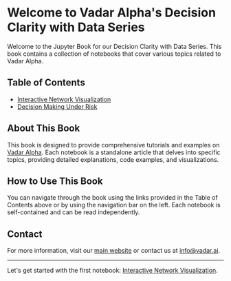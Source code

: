 # Welcome to Vadar Alpha's Decision Clarity with Data Series

Welcome to the Jupyter Book for our Decision Clarity with Data Series. This book contains a collection of notebooks that cover various topics related to Vadar Alpha.

## Table of Contents

- [Interactive Network Visualization](interactive_network_visualization.ipynb)
- [Decision Making Under Risk](decision_making_under_risk_part_1.ipynb)

## About This Book

This book is designed to provide comprehensive tutorials and examples on [Vadar Alpha](https://vadar.ai). Each notebook is a standalone article that delves into specific topics, providing detailed explanations, code examples, and visualizations.

## How to Use This Book

You can navigate through the book using the links provided in the Table of Contents above or by using the navigation bar on the left. Each notebook is self-contained and can be read independently.

## Contact

For more information, visit our [main website](https://vadar.ai) or contact us at [info@vadar.ai](mailto:infot@vadar.ai).

---

Let's get started with the first notebook: [Interactive Network Visualization](interactive_network_visualization.ipynb).
